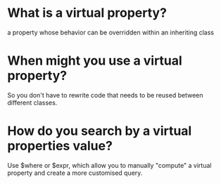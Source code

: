 # What is a virtual property?
 a property whose behavior can be overridden within an inheriting class

# When might you use a virtual property?
So you don't have to rewrite code that needs to be reused between different classes. 

# How do you search by a virtual properties value?
Use  $where or $expr, which allow you to manually "compute" a virtual property and create a more customised query.
